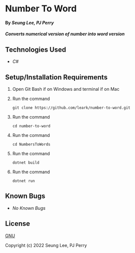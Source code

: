 # Number To Word

#### By _Seung Lee, PJ Perry_

#### _Converts numerical version of number into word version_

## Technologies Used

* _C#_

## Setup/Installation Requirements

1. Open Git Bash if on Windows and terminal if on Mac
2. Run the command

    ``git clone https://github.com/leark/number-to-word.git``

3. Run the command

    ``cd number-to-word``

4. Run the command

    ``cd NumbersToWords``

5. Run the command

    ``dotnet build``

6. Run the command

    ``dotnet run``

## Known Bugs

* _No Known Bugs_

## License

[GNU](/LICENSE-GNU)

Copyright (c) 2022 Seung Lee, PJ Perry